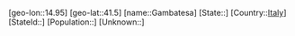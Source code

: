 ﻿---
location: [41.5,14.95]
type: City
tags:
- geo/City


SpocWebEntityId: 30350
isDeleted: false
confidential: public

---
[geo-lon::14.95]
[geo-lat::41.5]
[name::Gambatesa]
[State::]
[Country::[Italy](geo/Continent/Europe/Italy.md)]
[StateId::]
[Population::]
[Unknown::]

